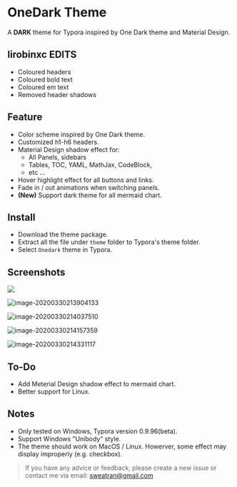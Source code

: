 # OneDark Theme

A **DARK** theme for Typora inspired by One Dark theme and Material Design.

## lirobinxc EDITS
* Coloured headers
* Coloured bold text
* Coloured em text
* Removed header shadows

## Feature

* Color scheme inspired by One Dark theme.
* Customized h1-h6 headers.
* Material Design shadow effect for: 
  * All Panels, sidebars
  * Tables, TOC, YAML, MathJax, CodeBlock,
  * etc ...
* Hover highlight effect for all buttons and links.
* Fade in / out animations when switching panels.
* **(New)** Support dark theme for all mermaid chart.

## Install

* Download the theme package.
* Extract all the file under `theme` folder to Typora's theme folder.
* Select `Onedark` theme in Typora.

## Screenshots

![](/images/image-20200330213811849.png)

![image-20200330213904133](/images/image-20200330213904133.png)

![image-20200330214037510](/images/image-20200330214037510.png)

![image-20200330214157359](/images/image-20200330214157359.png)

![image-20200330214331117](/images/image-20200330214331117.png)

## To-Do

* Add Meterial Design shadow effect to mermaid chart.
* Better support for Linux.

## Notes

* Only tested on Windows, Typora version 0.9.96(beta). 
* Support Windows "Unibody" style. 
* The theme should work on MacOS / Linux. Howerver, some effect may display improperly (e.g. checkbox).

> If you have any advice or feedback, please create a new issue or contact me via email: sweatran@gmail.com
